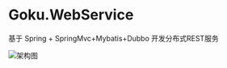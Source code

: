 # Goku.WebService
基于 Spring + SpringMvc+Mybatis+Dubbo 开发分布式REST服务

![架构图](https://github.com/nbfujx/Goku.WebService/blob/master/Docs/架构.png)






